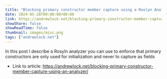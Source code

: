 ```yaml
---
title: "Blocking primary constructor member capture using a Roslyn Analyzer"
date: 2024-05-28T09:00:00+00:00
link: https://andrewlock.net/blocking-primary-constructor-member-capture-using-an-analyzer/
showShare: false
showReadTime: false
thumbnail: images/misc.png
tags: ["andrewlock.net"]
---
```

In this post I describe a Rosyln analyzer you can use to enforce that primary constructors are only used for initialization and never to capture as fields

- Link to article: https://andrewlock.net/blocking-primary-constructor-member-capture-using-an-analyzer/